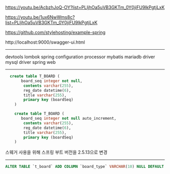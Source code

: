 https://youtu.be/AcbzhJoQ-OY?list=PLljhOa5uVB3GKTm_0Y0jiFU9lkPgtjLxK

https://youtu.be/1ux6NwWms8c?list=PLljhOa5uVB3GKTm_0Y0jiFU9lkPgtjLxK

https://github.com/stylehosting/example-spring

http://localhost:9000/swagger-ui.html

<hr/>

devtools
lombok
spring configuration processor
mybatis
mariadb driver
mysql driver
spring web

<hr/>

```sql
  create table T_BOARD (
       board_seq integer not null,
        contents varchar(255),
        reg_date datetime(6),
        title varchar(255),
        primary key (boardSeq)
    )
```

```sql
    create table T_BOARD (
       board_seq integer not null auto_increment,
        contents varchar(255),
        reg_date datetime(6),
        title varchar(255),
        primary key (boardSeq)
    )
```

스웨거 사용을 위해 스프링 부트 버전을 2.5.13으로 변경

<hr/>

```sql
ALTER TABLE `t_board` ADD COLUMN `board_type` VARCHAR(10) NULL DEFAULT NULL AFTER `title`;
```

